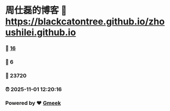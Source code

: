 # 周仕磊的博客 :link: https://blackcatontree.github.io/zhoushilei.github.io 
### :page_facing_up: [16](https://blackcatontree.github.io/zhoushilei.github.io/tag.html) 
### :speech_balloon: 6 
### :hibiscus: 23720 
### :alarm_clock: 2025-11-01 12:20:16 
### Powered by :heart: [Gmeek](https://github.com/Meekdai/Gmeek)

